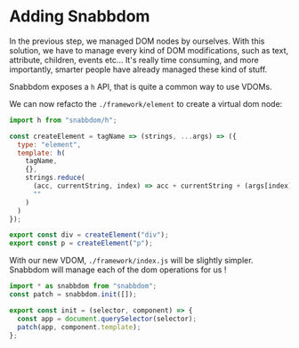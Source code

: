# Adding Snabbdom

In the previous step, we managed DOM nodes by ourselves. With this solution, we have to manage every kind of DOM modifications, such as text, attribute, children, events etc... It's really time consuming, and more importantly, smarter people have already managed these kind of stuff.

Snabbdom exposes a `h` API, that is quite a common way to use VDOMs.

We can now refacto the `./framework/element` to create a virtual dom node:

```javascript
import h from "snabbdom/h";

const createElement = tagName => (strings, ...args) => ({
  type: "element",
  template: h(
    tagName,
    {},
    strings.reduce(
      (acc, currentString, index) => acc + currentString + (args[index] || ""),
      ""
    )
  )
});

export const div = createElement("div");
export const p = createElement("p");
```

With our new VDOM, `./framework/index.js` will be slightly simpler. Snabbdom will manage each of the dom operations for us !

```javascript
import * as snabbdom from "snabbdom";
const patch = snabbdom.init([]);

export const init = (selector, component) => {
  const app = document.querySelector(selector);
  patch(app, component.template);
};
```

